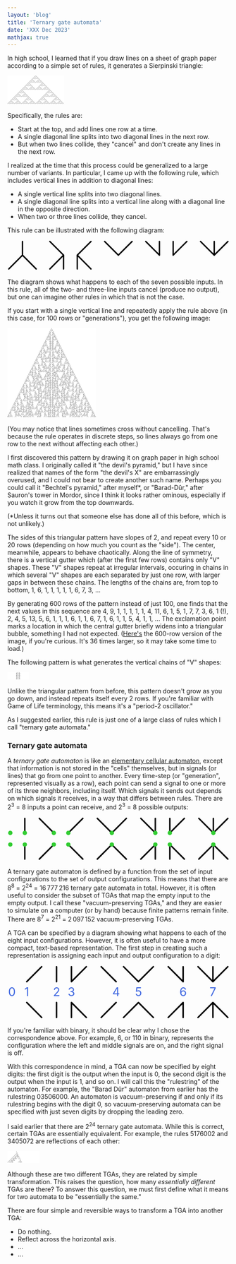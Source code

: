 ```yaml
---
layout: 'blog'
title: 'Ternary gate automata'
date: 'XXX Dec 2023'
mathjax: true
---
```


<style>
  .image-row {
    display: flex;
    flex-direction: row;
  }
</style>

In high school, I learned that if you draw lines on a sheet of graph paper according to a simple set of rules, it generates a Sierpinski triangle:

<img src="sierpinski.svg">

Specifically, the rules are:

* Start at the top, and add lines one row at a time.
* A single diagonal line splits into two diagonal lines in the next row.
* But when two lines collide, they "cancel" and don't create any lines in the next row.

I realized at the time that this process could be generalized to a large number of variants. In particular, I came up with the following rule, which includes vertical lines in addition to diagonal lines:

* A single vertical line splits into two diagonal lines.
* A single diagonal line splits into a vertical line along with a diagonal line in the opposite direction. 
* When two or three lines collide, they cancel.

This rule can be illustrated with the following diagram:

<svg viewBox="-0.1 -0.1 16.2 2.2" xmlns="http://www.w3.org/2000/svg">
<path d="M1 0 L1 1 L0 2 M1 1 L2 2   M3 0 L4 1 L3 2 M4 1 L4 2   M6 0 L5 1 L5 2 M5 1 L6 2   M7 0 L8 1 L9 0   M10 0 L11 1 L11 0   M12 0 L12 1 L13 0   M14 0 L15 1 L15 0 M15 1 L16 0" stroke="black" fill="transparent" stroke-width="0.1" stroke-linecap="round" stroke-linejoin="round" />
</svg>

The diagram shows what happens to each of the seven possible inputs. In this rule, all of the two- and three-line inputs cancel (produce no output), but one can imagine other rules in which that is not the case.

If you start with a single vertical line and repeatedly apply the rule above (in this case, for 100 rows or "generations"), you get the following image: 

<img src="pyramid.svg">

(You may notice that lines sometimes cross without cancelling. That's because the rule operates in discrete steps, so lines always go from one row to the next without affecting each other.)

I first discovered this pattern by drawing it on graph paper in high school math class. I originally called it "the devil's pyramid," but I have since realized that names of the form "the devil's X" are embarrassingly overused, and I could not bear to create another such name. Perhaps you could call it "Bechtel's pyramid," after myself*, or "Barad-Dûr," after Sauron's tower in Mordor, since I think it looks rather ominous, especially if you watch it grow from the top downwards.

(*Unless it turns out that someone else has done all of this before, which is not unlikely.)

The sides of this triangular pattern have slopes of 2, and repeat every 10 or 20 rows (depending on how much you count as the "side"). The center, meanwhile, appears to behave chaotically. Along the line of symmetry, there is a vertical gutter which (after the first few rows) contains only "V" shapes. These "V" shapes repeat at irregular intervals, occuring in chains in which several "V" shapes are each separated by just one row, with larger gaps in between these chains. The lengths of the chains are, from top to bottom, 1, 6, 1, 1, 1, 1, 1, 6, 7, 3, ... 

By generating 600 rows of the pattern instead of just 100, one finds that the next values in this sequence are 4, 9, 1, 1, 1, 1, 1, 4, 11, 6, 1, 5, 1, 7, 7, 3, 6, 1 (!), 2, 4, 5, 13, 5, 6, 1, 1, 1, 6, 1, 1, 6, 7, 1, 6, 1, 1, 5, 4, 1, 1, ... The exclamation point marks a location in which the central gutter briefly widens into a triangular bubble, something I had not expected. ([Here's](big-pyramid.svg) the 600-row version of the image, if you're curious. It's 36 times larger, so it may take some time to load.)

The following pattern is what generates the vertical chains of "V" shapes:

<img src="oscillator.svg">

Unlike the triangular pattern from before, this pattern doesn't grow as you go down, and instead repeats itself every 2 rows. If you're familiar with Game of Life terminology, this means it's a "period-2 oscillator."

As I suggested earlier, this rule is just one of a large class of rules which I call "ternary gate automata."

### Ternary gate automata

A _ternary gate automaton_ is like an [elementary cellular automaton](https://en.wikipedia.org/wiki/Elementary_cellular_automaton), except that information is not stored in the "cells" themselves, but in signals (or lines) that go from one point to another. Every time-step (or "generation", represented visually as a row), each point can send a signal to one or more of its three neighbors, including itself. Which signals it sends out depends on which signals it receives, in a way that differs between rules. There are 2<sup>3</sup> = 8 inputs a point can receive, and 2<sup>3</sup> = 8 possible outputs:

<svg viewBox="-0.2 -0.1 15.3 3.0" xmlns="http://www.w3.org/2000/svg">
<g id="top">
  <path d="M1 0 L1 1 M2 0 L3 1 M4 1 L5 0 M6 0 L7 1 L8 0 M9 0 L10 1 L10 0 M11 0 L11 1 L12 0 M13 0 L14 1 L14 0 M14 1 L15 0" stroke="black" fill="transparent" stroke-width="0.1" stroke-linecap="round" stroke-linejoin="round" />
  <circle id="point" cx="0" cy="1" r="0.15" fill="limegreen" /> 
  <use href="#point" x="1" />
  <use href="#point" x="3" />
  <use href="#point" x="4" />
  <use href="#point" x="7" />
  <use href="#point" x="10" />
  <use href="#point" x="11" />
  <use href="#point" x="14" />
</g>
<use href="#top" transform="scale(1 -1)" transform-origin="0 1.4" />
</svg>

A ternary gate automaton is defined by a function from the set of input configurations to the set of output configurations. This means that there are 8<sup>8</sup> = 2<sup>24</sup> = 16&thinsp;777&thinsp;216 ternary gate automata in total. However, it is often useful to consider the subset of TGAs that map the empty input to the empty output. I call these "vacuum-preserving TGAs," and they are easier to simulate on a computer (or by hand) because finite patterns remain finite. There are 8<sup>7</sup> = 2<sup>21</sup> = 2&thinsp;097&thinsp;152 vacuum-preserving TGAs.

A TGA can be specified by a diagram showing what happens to each of the eight input configurations. However, it is often useful to have a more compact, text-based representation. The first step in creating such a representation is assigning each input and output configuration to a digit:

<svg viewBox="-0.3 -0.1 14.9 3.6" xmlns="http://www.w3.org/2000/svg">
<g id="top2">
  <path d="M1 1 L2 0 M3 0 L3 1 M4 0 L4 1 L5 0 M6 0 L7 1 M7.5 0 L8.5 1 L9.5 0 M10.5 0 L11.5 1 L11.5 0 M12.5 0 L13.5 1 L13.5 0 M13.5 1 L14.5 0" stroke="black" fill="transparent" stroke-width="0.1" stroke-linecap="round" stroke-linejoin="round" />
</g>
<use href="#top2" transform="scale(1 -1)" transform-origin="0 1.7" />
<text x="0" y="1.7" text-anchor="middle" dominant-baseline="central" font-size="0.8" fill="royalblue">0</text>
<text x="1" y="1.7" text-anchor="middle" dominant-baseline="central" font-size="0.8" fill="royalblue">1</text>
<text x="3" y="1.7" text-anchor="middle" dominant-baseline="central" font-size="0.8" fill="royalblue">2</text>
<text x="4" y="1.7" text-anchor="middle" dominant-baseline="central" font-size="0.8" fill="royalblue">3</text>
<text x="7" y="1.7" text-anchor="middle" dominant-baseline="central" font-size="0.8" fill="royalblue">4</text>
<text x="8.5" y="1.7" text-anchor="middle" dominant-baseline="central" font-size="0.8" fill="royalblue">5</text>
<text x="11.5" y="1.7" text-anchor="middle" dominant-baseline="central" font-size="0.8" fill="royalblue">6</text>
<text x="13.5" y="1.7" text-anchor="middle" dominant-baseline="central" font-size="0.8" fill="royalblue">7</text>
</svg>

If you're familiar with binary, it should be clear why I chose the correspondence above. For example, 6, or 110 in binary, represents the configuration where the left and middle signals are on, and the right signal is off.

With this correspondence in mind, a TGA can now be specified by eight digits: the first digit is the output when the input is 0, the second digit is the output when the input is 1, and so on. I will call this the "rulestring" of the automaton. For example, the "Barad Dûr" automaton from earlier has the rulestring 03506000. An automaton is vacuum-preserving if and only if its rulestring begins with the digit 0, so vacuum-preserving automata can be specified with just seven digits by dropping the leading zero.

I said earlier that there are 2<sup>24</sup> ternary gate automata. While this is correct, certain TGAs are essentially equivalent. For example, the rules 5176002 and 3405072 are reflections of each other:

<img src="reflections.svg">

Although these are two different TGAs, they are related by simple transformation. This raises the question, how many <i>essentially different</i> TGAs are there? To answer this question, we must first define what it means for two automata to be "essentially the same." 

There are four simple and reversible ways to transform a TGA into another TGA:

* Do nothing.
* Reflect across the horizontal axis.
* ...
* ...